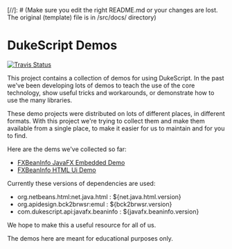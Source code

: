 [//]: # (Make sure you edit the right README.md or your changes are lost. The original (template) file is in /src/docs/ directory)
# DukeScript Demos

[![Travis Status](https://travis-ci.org/dukescript/dukescript-demos.svg?branch=master)](https://travis-ci.org/dukescript/dukescript-demos)

This project contains a collection of demos for using DukeScript. In the past
we've been developing lots of demos to teach the use of the core technology,
show useful tricks and workarounds, or demonstrate how to use the many libraries. 


These demo projects were distributed on lots of different places, in different
formats. With this project we're trying to collect them and make them available 
from a single place, to make it easier for us to maintain and for you to
find. 

Here are the dems we've collected so far:

- [FXBeanInfo JavaFX Embedded Demo](https://github.com/dukescript/dukescript-demos/tree/master/beaninfo-embedded)
- [FXBeanInfo HTML Ui Demo](https://github.com/dukescript/dukescript-demos/tree/master/beaninfo-demo)

Currently these versions of dependencies are used:

- org.netbeans.html:net.java.html : ${net.java.html.version}
- org.apidesign.bck2brwsr:emul : ${bck2brwsr.version}
- com.dukescript.api:javafx.beaninfo : ${javafx.beaninfo.version}



We hope to make this a useful resource for all of us.


The demos here are meant for educational purposes only.


